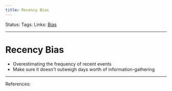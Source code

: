 ```yaml
---
title: Recency Bias
---
```

Status:
Tags:
Links: [Bias](out/bias.md)
___
# Recency Bias
- Overestimating the frequency of recent events
- Make sure it doesn't outweigh days worth of information-gathering
___
References: